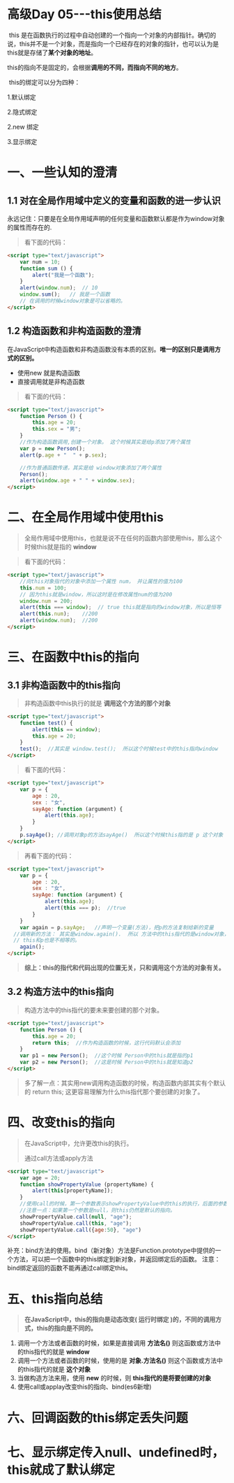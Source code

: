 # 高级Day 05---this使用总结

​	this 是在函数执行的过程中自动创建的一个指向一个对象的内部指针。确切的说，this并不是一个对象，而是指向一个已经存在的对象的指针，也可以认为是this就是存储了**某个对象的地址**。

​	this的指向不是固定的，会根据**调用的不同，而指向不同的地方**。

​	this的绑定可以分为四种：

1.默认绑定

2.隐式绑定

2.new 绑定

3.显示绑定

# 一、一些认知的澄清

## 1.1	对在全局作用域中定义的变量和函数的进一步认识

​	永远记住：只要是在全局作用域声明的任何变量和函数默认都是作为window对象的属性而存在的.

> 看下面的代码：

```html
<script type="text/javascript">
	var num = 10;
	function sum () {
		alert("我是一个函数");
	}
	alert(window.num);	// 10
	window.sum();	// 我是一个函数
  	// 在调用的时候window对象是可以省略的。
</script>
```

## 1.2	构造函数和非构造函数的澄清

​	在JavaScript中构造函数和非构造函数没有本质的区别。**唯一的区别只是调用方式的区别。**

- 使用new 就是构造函数
- 直接调用就是非构造函数

> 看下面的代码：

```html
<script type="text/javascript">
	function Person () {
		this.age = 20;
		this.sex = "男";
	}
	//作为构造函数调用,创建一个对象。 这个时候其实是给p添加了两个属性
	var p = new Person();
	alert(p.age + "  " + p.sex);

	//作为普通函数传递，其实是给 window对象添加了两个属性 
	Person();
	alert(window.age + " " + window.sex);
</script>
```

# 二、在全局作用域中使用this

> 全局作用域中使用this，也就是说不在任何的函数内部使用this，那么这个时候this就是指的 **window**

> 看下面的代码：

```html
<script type="text/javascript">
	//向this对象指代的对象中添加一个属性 num， 并让属性的值为100
	this.num = 100;
	// 因为this就是window，所以这时是在修改属性num的值为200
	window.num = 200;
	alert(this === window);  // true this就是指向的window对象，所以是恒等 
	alert(this.num);	//200	
	alert(window.num);	//200
</script>
```

# 三、在函数中this的指向

## 3.1	非构造函数中的this指向

> 非构造函数中this执行的就是 **调用这个方法的那个对象** 

```html
<script type="text/javascript">
	function test() {
		alert(this == window);
		this.age = 20;
	}
	test();  //其实是 window.test();  所以这个时候test中的this指向window
</script>
```

> 看下面的代码：

```html
<script type="text/javascript">
	var p = {
		age : 20,
		sex : "女",
		sayAge: function (argument) {			
			alert(this.age);
		}
	}
	p.sayAge();	//调用对象p的方法sayAge()  所以这个时候this指的是 p 这个对象
</script>
```

> 再看下面的代码：

```html
<script type="text/javascript">
	var p = {
		age : 20,
		sex : "女",
		sayAge: function (argument) {
			alert(this.age);
			alert(this === p);	//true
		}
	}
	var again = p.sayAge;	//声明一个变量(方法)，把p的方法复制给新的变量
  //调用新的方法： 其实是window.again().  所以 方法中的this指代的是window对象，这个时候age属性是undefined
  // this和p也是不相等的。 
	again();	
</script>
```

> **综上：this的指代和代码出现的位置无关，只和调用这个方法的对象有关。**

## 3.2	构造方法中的this指向

> 构造方法中的this指代的要未来要创建的那个对象。

```html
<script type="text/javascript">	
	function Person () {
		this.age = 20;
      	return this;  //作为构造函数的时候，这行代码默认会添加
	}
	var p1 = new Person();	//这个时候 Person中的this就是指的p1
	var p2 = new Person();  //这是时候 Person中的this就是知道p2
</script>
```

> 多了解一点：其实用new调用构造函数的时候，构造函数内部其实有个默认的 return this;  这更容易理解为什么this指代那个要创建的对象了。

# 四、改变this的指向

> 在JavaScript中，允许更改this的执行。
>
> 通过call方法或apply方法

```html
<script type="text/javascript">	
	var age = 20;
	function showPropertyValue (propertyName) {
		alert(this[propertyName]);
	}
	//使用call的时候，第一个参数表示showPropertyValue中的this的执行，后面的参数为向这个函数传的值。
  	//注意一点：如果第一个参数是null，则this仍然是默认的指向。
	showPropertyValue.call(null, "age");
	showPropertyValue.call(this, "age");
	showPropertyValue.call({age:50}, "age")
</script>
```

补充：bind方法的使用。bind（新对象）方法是Function.prototype中提供的一个方法，可以把一个函数中的this绑定到新对象，并返回绑定后的函数。   注意：bind绑定返回的函数不能再通过call绑定this。

# 五、this指向总结

> **在JavaScript中，this的指向是动态改变( 运行时绑定 )的，不同的调用方式，this的指向是不同的。**

1. 调用一个方法或者函数的时候，如果是直接调用  **方法名()**   则这函数或方法中的this指代的就是  **window**
2. 调用一个方法或者函数的时候，使用的是   **对象.方法名()**   则这个函数或方法中的this指代的就是  **这个对象**
3. 当做构造方法来用，使用  **new**  的时候，则   **this指代的是将要创建的对象**
4. 使用call或applay改变this的指向、bind(es6新增)

# 六、回调函数的this绑定丢失问题

# 七、显示绑定传入null、undefined时，this就成了默认绑定

